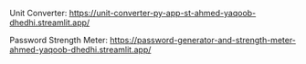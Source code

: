 

Unit Converter: https://unit-converter-py-app-st-ahmed-yaqoob-dhedhi.streamlit.app/


Password Strength Meter: https://password-generator-and-strength-meter-ahmed-yaqoob-dhedhi.streamlit.app/

